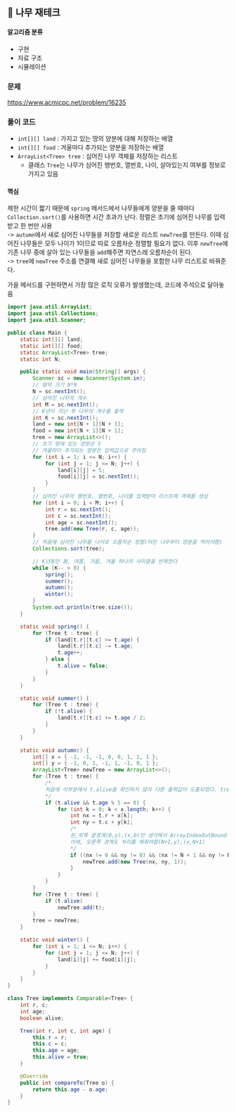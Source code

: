 ## 🌱 나무 재테크

#### 알고리즘 분류

- 구현
- 자료 구조
- 시뮬레이션

### 문제

https://www.acmicpc.net/problem/16235

### 풀이 코드

- `int[][] land` : 가지고 있는 땅의 양분에 대해 저장하는 배열
- `int[][] food` : 겨울마다 추가되는 양분을 저장하는 배열
- `ArrayList<Tree> tree` : 심어진 나무 객체를 저장하는 리스트
  - 클래스 `Tree`는 나무가 심어진 행번호, 열번호, 나이, 살아있는지 여부를 정보로 가지고 있음

#### 핵심

제한 시간이 짧기 때문에 `spring` 메서드에서 나무들에게 양분을 줄 때마다 `Collection.sort()`를 사용하면 시간 초과가 난다. 정렬은 초기에 심어진 나무를 입력받고 한 번만 사용  
-> `autumn`에서 새로 심어진 나무들을 저장할 새로운 리스트 `newTree`를 만든다. 이때 심어진 나무들은 모두 나이가 1이므로 따로 오름차순 정렬할 필요가 없다. 이후 `newTree`에 기존 나무 중에 살아 있는 나무들을 `add`해주면 자연스레 오름차순이 된다.  
-> `tree`에 `newTree` 주소를 연결해 새로 심어진 나무들을 포함한 나무 리스트로 바꿔준다.

가을 메서드를 구현하면서 가장 많은 로직 오류가 발생했는데, 코드에 주석으로 달아놓음

```java
import java.util.ArrayList;
import java.util.Collections;
import java.util.Scanner;

public class Main {
	static int[][] land;
	static int[][] food;
	static ArrayList<Tree> tree;
	static int N;

	public static void main(String[] args) {
		Scanner sc = new Scanner(System.in);
		// 땅의 크기 N*N
        N = sc.nextInt();
        // 심어진 나무의 개수
		int M = sc.nextInt();
        // K년이 지난 후 나무의 개수를 출력
		int K = sc.nextInt();
		land = new int[N + 1][N + 1];
		food = new int[N + 1][N + 1];
		tree = new ArrayList<>();
        // 초기 땅에 있는 양분은 5
        // 겨울마다 추가되는 양분은 입력값으로 주어짐
		for (int i = 1; i <= N; i++) {
			for (int j = 1; j <= N; j++) {
				land[i][j] = 5;
				food[i][j] = sc.nextInt();
			}
		}
        // 심어진 나무의 행번호, 열번호, 나이를 입력받아 리스트에 객체를 생성
		for (int i = 0; i < M; i++) {
			int r = sc.nextInt();
			int c = sc.nextInt();
			int age = sc.nextInt();
			tree.add(new Tree(r, c, age));
		}
        // 처음에 심어진 나무를 나이로 오름차순 정렬(어린 나무부터 양분을 먹어야함)
		Collections.sort(tree);

        // K년동안 봄, 여름, 가을, 겨울 하나의 사이클을 반복한다
		while (K-- > 0) {
			spring();
			summer();
			autumn();
			winter();
		}
		System.out.println(tree.size());
	}

	static void spring() {
		for (Tree t : tree) {
			if (land[t.r][t.c] >= t.age) {
				land[t.r][t.c] -= t.age;
				t.age++;
			} else {
				t.alive = false;
			}
		}
	}

	static void summer() {
		for (Tree t : tree) {
			if (!t.alive) {
				land[t.r][t.c] += t.age / 2;
			}
		}
	}

	static void autumn() {
		int[] x = { -1, -1, -1, 0, 0, 1, 1, 1 };
		int[] y = { -1, 0, 1, -1, 1, -1, 0, 1 };
		ArrayList<Tree> newTree = new ArrayList<>();
		for (Tree t : tree) {
            /*
            처음에 이부분에서 t.alive를 확인하지 않아 다른 출력값이 도출되었다. tree에는 원래 살아있는 나무들만 있지만 spring메서드의 과정을 거치면서 죽은 나무가 발생할 수 있음
            */
			if (t.alive && t.age % 5 == 0) {
				for (int k = 0; k < x.length; k++) {
					int nx = t.r + x[k];
					int ny = t.c + y[k];
                    /*
                    왼,위쪽 끝경계(0,y),(x,0)만 생각해서 ArrayIndexOutBound 에러 발생함.
                    아래, 오른쪽 경계도 처리를 해줘야함(N+1,y),(x,N+1)
                    */
					if ((nx != 0 && ny != 0) && (nx != N + 1 && ny != N + 1)) {
						newTree.add(new Tree(nx, ny, 1));
					}
				}
			}
		}
		for (Tree t : tree) {
			if (t.alive)
				newTree.add(t);
		}
		tree = newTree;
	}

	static void winter() {
		for (int i = 1; i <= N; i++) {
			for (int j = 1; j <= N; j++) {
				land[i][j] += food[i][j];
			}
		}
	}
}

class Tree implements Comparable<Tree> {
	int r, c;
	int age;
	boolean alive;

	Tree(int r, int c, int age) {
		this.r = r;
		this.c = c;
		this.age = age;
		this.alive = true;
	}

	@Override
	public int compareTo(Tree o) {
		return this.age - o.age;
	}
}
```
